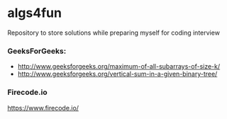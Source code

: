 # algs4fun
Repository to store solutions while preparing myself for coding interview

### GeeksForGeeks:
  * http://www.geeksforgeeks.org/maximum-of-all-subarrays-of-size-k/
  * http://www.geeksforgeeks.org/vertical-sum-in-a-given-binary-tree/
  
### Firecode.io
https://www.firecode.io/
